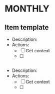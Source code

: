 # MONTHLY

## Item template
- Description: 
- Actions: 
    - [ ] Get context
    - [ ] 

## 
- Description: 
- Actions: 
    - [ ] Get context
    - [ ] 
